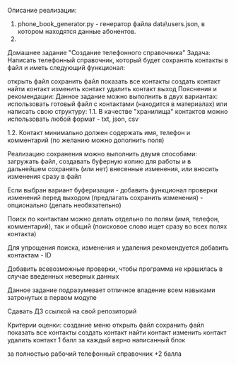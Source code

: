 Описание реализации:
1. phone_book_generator.py - генератор файла data\users.json, в котором находятся данные абонентов.
2. 


Домашнее задание "Создание телефонного справочника"
Задача:
Написать телефонный справочник, который будет сохранять контакты в файл и иметь следующий функционал:

открыть файл
сохранить файл
показать все контакты
создать контакт
найти контакт
изменить контакт
удалить контакт
выход
Пояснения и рекомендации:
Данное задание можно выполнить в двух вариантах: использовать готовый файл с контактами (находится в материалах) или написать свою структуру:
1.1. В качестве "хранилища" контактов можно использовать любой формат - txt, json, csv

1.2. Контакт минимально должен содержать имя, телефон и комментарий (по желанию можно дополнить поля)

Реализацию сохранения можно выполнить двумя способами: загружать файл, создавать буферную копию для работы и в дальнейшем сохранять (или нет) внесенные изменения, или вносить изменения сразу в файл

Если выбран вариант буферизации - добавить функционал проверки изменений перед выходом (предлагать сохранить изменения) - опционально (делать необязательно)

Поиск по контактам можно делать отдельно по полям (имя, телефон, комментарий), так и общий (поисковое слово ищет сразу во всех полях контакта)

Для упрощения поиска, изменения и удаления рекомендуется добавить контактам - ID

Добавить всевозможные проверки, чтобы программа не крашилась в случае введенных неверных данных

Данное задание подразумевает отличное владение всем навыками затронутых в первом модуле

Сдавать ДЗ ссылкой на свой репозиторий

Критерии оценки:
создание меню
открыть файл
сохранить файл
показать все контакты
создать контакт
найти контакт
изменить контакт
удалить контакт
1 балл за каждый верно написанный блок

за полностью рабочий телефонный справочник +2 балла